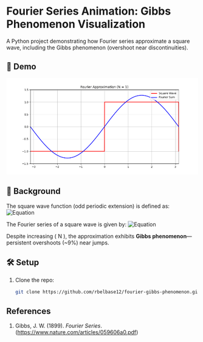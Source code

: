 # Fourier Series Animation: Gibbs Phenomenon Visualization

A Python project demonstrating how Fourier series approximate a square wave, including the Gibbs phenomenon (overshoot near discontinuities).

## 🎥 Demo  
![Demo GIF](assets/fourier_animation.gif)

## 📖 Background  
The square wave function (odd periodic extension) is defined as:
![Equation](https://quicklatex.com/cache3/7d/ql_48c0f5cfa0558e7b74872db966f8197d_l3.png)

The Fourier series of a square wave is given by:
![Equation](https://quicklatex.com/cache3/ab/ql_f2723aee1f3cceca8e7e71fcfd984cab_l3.png)

Despite increasing \( N \), the approximation exhibits **Gibbs phenomenon**—persistent overshoots (~9%) near jumps.

## 🛠️ Setup  
1. Clone the repo:
   ```bash
   git clone https://github.com/rbelbase12/fourier-gibbs-phenomenon.git

  ## References
1. Gibbs, J. W. (1899). *Fourier Series*. (https://www.nature.com/articles/059606a0.pdf)

